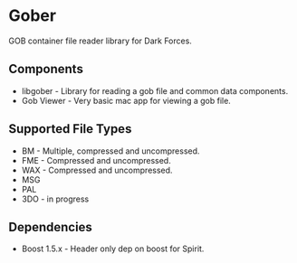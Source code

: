# Gober

GOB container file reader library for Dark Forces.

## Components

* libgober - Library for reading a gob file and common data components.
* Gob Viewer - Very basic mac app for viewing a gob file. 


## Supported File Types

* BM - Multiple, compressed and uncompressed.
* FME - Compressed and uncompressed.
* WAX - Compressed and uncompressed. 
* MSG
* PAL
* 3DO - in progress

## Dependencies
* Boost 1.5.x - Header only dep on boost for Spirit.
